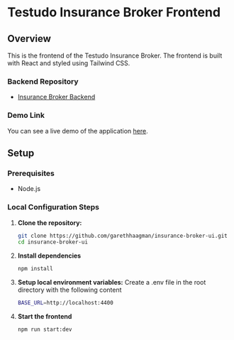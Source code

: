 # Testudo Insurance Broker Frontend

## Overview
This is the frontend of the Testudo Insurance Broker. The frontend is built with React and styled using Tailwind CSS.

### Backend Repository
- [Insurance Broker Backend](https://github.com/garethhaagman/insurance-broker)

### Demo Link
You can see a live demo of the application [here](https://testudo-insurance-broker-ui.netlify.app/).

## Setup

### Prerequisites
- Node.js 

### Local Configuration Steps
1. **Clone the repository:**
   ```sh
   git clone https://github.com/garethhaagman/insurance-broker-ui.git
   cd insurance-broker-ui
   ```
2. **Install dependencies**
   ```sh
   npm install
   ```
3. **Setup local environment variables:**
Create a .env file in the root directory with the following content
   ```sh
   BASE_URL=http://localhost:4400
   ```
4. **Start the frontend**
   ```sh
   npm run start:dev
   ```
